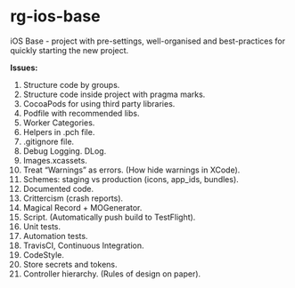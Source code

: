 # rg-ios-base
iOS Base - project with pre-settings, well-organised and best-practices for quickly starting the new project.

**Issues:**

1. Structure code by groups.
2. Structure code inside project with pragma marks.
3. CocoaPods for using third party libraries.
4. Podfile with recommended libs.
5. Worker Categories.
6. Helpers in .pch file.
7. .gitignore file.
8. Debug Logging. DLog.
9. Images.xcassets.
10. Treat “Warnings” as errors. (How hide warnings in XCode).
11. Schemes: staging vs production (icons, app_ids, bundles).
11. Documented code.
12. Crittercism (crash reports).
13. Magical Record + MOGenerator.
14. Script. (Automatically push build to TestFlight).
15. Unit tests.
16. Automation tests.
17. TravisCI, Continuous Integration.
18. CodeStyle.
19. Store secrets and tokens.
20. Controller hierarchy. (Rules of design on paper).

